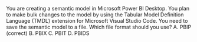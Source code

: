 You are creating a semantic model in Microsoft Power BI Desktop.
You plan to make bulk changes to the model by using the Tabular Model Definition Language (TMDL) extension for Microsoft Visual Studio Code.
You need to save the semantic model to a file.
Which file format should you use?
A. PBIP (correct)
B. PBIX
C. PBIT
D. PBIDS
